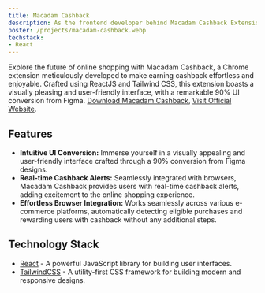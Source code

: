 ```yaml
---
title: Macadam Cashback
description: As the frontend developer behind Macadam Cashback Extension, I transformed Figma designs into code, shaping a 90% conversion for this revolutionary Chrome extension. Unlike other 'walk to earn' apps, Macadam Cashback is dedicated to rewarding your online shopping activity. Discover a seamless blend of ReactJS and Tailwind CSS that brings an intuitive UI to life. Unlock real-time cashback alerts and a visually stunning interface, making every online purchase a rewarding experience. Download Macadam Cashback today and turn your clicks into cash while enjoying a delightful shopping journey.
poster: /projects/macadam-cashback.webp
techstack:
- React
---
```


Explore the future of online shopping with Macadam Cashback, a Chrome extension meticulously developed to make earning cashback effortless and enjoyable. Crafted using ReactJS and Tailwind CSS, this extension boasts a visually pleasing and user-friendly interface, with a remarkable 90% UI conversion from Figma.
[Download Macadam Cashback](https://chromewebstore.google.com/detail/macadam-cashback/olfglomegbapljcohegnfnkpmmdbeiln), [Visit Official Website](https://www.macadam.app/).

## Features
- **Intuitive UI Conversion:** Immerse yourself in a visually appealing and user-friendly interface crafted through a 90% conversion from Figma designs.
- **Real-time Cashback Alerts:** Seamlessly integrated with browsers, Macadam Cashback provides users with real-time cashback alerts, adding excitement to the online shopping experience.
- **Effortless Browser Integration:** Works seamlessly across various e-commerce platforms, automatically detecting eligible purchases and rewarding users with cashback without any additional steps.

## Technology Stack
- [React](https://react.dev) - A powerful JavaScript library for building user interfaces.
- [TailwindCSS](https://tailwindcss.com) - A utility-first CSS framework for building modern and responsive designs.
